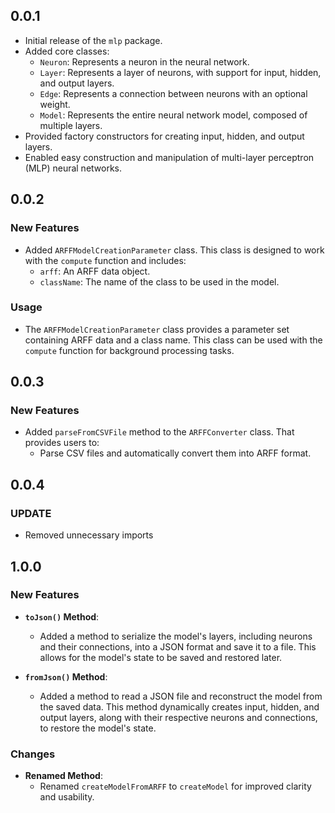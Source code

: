 ## 0.0.1

* Initial release of the `mlp` package.
* Added core classes:
    * `Neuron`: Represents a neuron in the neural network.
    * `Layer`: Represents a layer of neurons, with support for input, hidden, and output layers.
    * `Edge`: Represents a connection between neurons with an optional weight.
    * `Model`: Represents the entire neural network model, composed of multiple layers.
* Provided factory constructors for creating input, hidden, and output layers.
* Enabled easy construction and manipulation of multi-layer perceptron (MLP) neural networks.

## 0.0.2

### New Features
- Added `ARFFModelCreationParameter` class. This class is designed to work with the `compute` function and includes:
  - `arff`: An ARFF data object.
  - `className`: The name of the class to be used in the model.

### Usage
- The `ARFFModelCreationParameter` class provides a parameter set containing ARFF data and a class name. This class can be used with the `compute` function for background processing tasks.

## 0.0.3

### New Features
- Added `parseFromCSVFile` method to the `ARFFConverter` class. That provides users to:
  - Parse CSV files and automatically convert them into ARFF format.

## 0.0.4

### UPDATE
- Removed unnecessary imports

## 1.0.0

### New Features
- **`toJson()` Method**:
  - Added a method to serialize the model's layers, including neurons and their connections, into a JSON format and save it to a file. This allows for the model's state to be saved and restored later.

- **`fromJson()` Method**:
  - Added a method to read a JSON file and reconstruct the model from the saved data. This method dynamically creates input, hidden, and output layers, along with their respective neurons and connections, to restore the model's state.

### Changes
- **Renamed Method**:
  - Renamed `createModelFromARFF` to `createModel` for improved clarity and usability.
